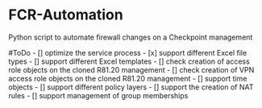 # FCR-Automation
Python script to automate firewall changes on a Checkpoint management

#ToDo
    - [] optimize the service process
    - [x] support different Excel file types
    - [] support different Excel templates
    - [] check creation of access role objects on the cloned R81.20 management
    - [] check creation of VPN access role objects on the cloned R81.20 management
    - [] support time objects
    - [] support different policy layers
    - [] support the creation of NAT rules
    - [] support management of group memberships
